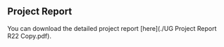 ## Project Report

You can download the detailed project report [here](./UG Project Report R22 Copy.pdf).
